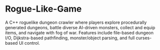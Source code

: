 # Rogue-Like-Game
A C++ roguelike dungeon crawler where players explore procedurally generated dungeons, battle diverse AI-driven monsters, collect and equip items, and navigate with fog of war. Features include file-based dungeon I/O, Dijkstra-based pathfinding, monster/object parsing, and full curses-based UI control.
